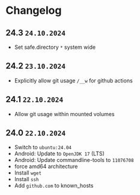 # Changelog

## 24.3 `24.10.2024`

- Set safe.directory `*` system wide

## 24.2 `23.10.2024`

- Explicitly allow git usage `/__w` for github actions

## 24.1 `22.10.2024`

- Allow git usage within mounted volumes

## 24.0 `22.10.2024`

- Switch to `ubuntu:24.04`
- Android: Update to `OpenJDK 17` (LTS)
- Android: Update commandline-tools to `11076708`
- force amd64 architecture
- Install `wget`
- Install `ssh`
- Add `github.com` to known_hosts
